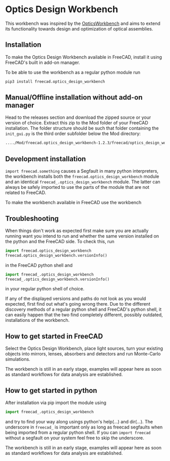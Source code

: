 # Optics Design Workbench

This workbench was inspired by the [OpticsWorkbench](https://github.com/chbergmann/OpticsWorkbench) and aims to extend its functionality towards design and optimization of optical assemblies.


## Installation

To make the Optics Design Workbench available in FreeCAD, install it using FreeCAD's built in add-on manager.

To be able to use the workbench as a regular python module run

```bash
pip3 install freecad.optics_design_workbench
```


## Manual/Offline installation without add-on manager

Head to the releases section and download the zipped source or your version of choice. Extract this zip to the Mod folder of your FreeCAD installation. The folder structure should be such that folder containing the `init_gui.py` is the third order subfolder below the Mod directory:

```bash
..../Mod/freecad.optics_design_workbench-1.2.3/freecad/optics_design_workbench/init_gui.py
```


## Development installation


`import freecad.something` causes a Segfault in many python interpreters, the workbench installs both the `freecad.optics_design_workbench` module and an identical `freecad_.optics_design_workbench` module. The latter can always be safely imported to use the parts of the module that are not related to FreeCAD.

To make the workbench available in FreeCAD use the workbench 


## Troubleshooting

When things don't work as expected first make sure you are actually running want you intend to run and whether the same version installed on the python and the FreeCAD side. To check this, run

```python
import freecad.optics_design_workbench
freecad.optics_design_workbench.versionInfo()
```

in the FreeCAD python shell and

```python
import freecad_.optics_design_workbench
freecad_.optics_design_workbench.versionInfo()
```

in your regular python shell of choice.

If any of the displayed versions and paths do not look as you would expected, first find out what's going wrong there. Due to the different discovery methods of a regular python shell and FreeCAD's python shell, it can easily happen that the two find completely different, possibly outdated, installations of the workbench.



## How to get started in FreeCAD

Select the Optics Design Workbench, place light sources, turn your existing objects into mirrors, lenses, absorbers and detectors and run Monte-Carlo simulations.

The workbench is still in an early stage, examples will appear here as soon as standard workflows for data analysis are established. 


## How to get started in python

After installation via pip import the module using

```python
import freecad_.optics_design_workbench
```

and try to find your way along usings python's help(...) and dir(...). The underscore in `freecad_` is important only as long as freecad segfaults when being imported from a regular python shell. If you can `import freecad` without a segfault on your system feel free to skip the underscore. 

The workbench is still in an early stage, examples will appear here as soon as standard workflows for data analysis are established. 
